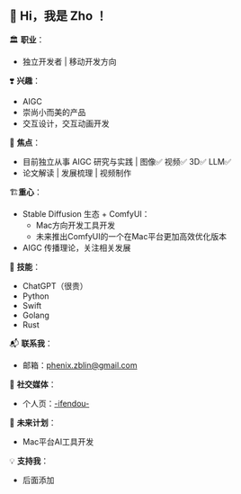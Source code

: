 <!---
- 👋 Hi, I’m Zhi ,
- 👀 I’m interested in AI
- 🌱 I’m currently Working on iOS，Android
- 💞️ I’m looking to collaborate on ...
- 📫 How to reach me ...


ZHO-ZHO-ZHO/ZHO-ZHO-ZHO is a ✨ special ✨ repository because its `README.md` (this file) appears on your GitHub profile.
You can click the Preview link to take a look at your changes.
--->


## 👋 Hi，我是 Zho ！

<!---
精简版
--->
🏛️ **职业**：
- 独立开发者 | 移动开发方向

❣️ **兴趣**：
- AIGC
- 崇尚小而美的产品
- 交互设计，交互动画开发

🤖 **焦点**：
- 目前独立从事 AIGC 研究与实践 | 图像✅ 视频✅ 3D✅ LLM✅
- 论文解读 | 发展梳理 | 视频制作

🏗️**重心**：
- Stable Diffusion 生态 + ComfyUI：
    - Mac方向开发工具开发
    - 未来推出ComfyUI的一个在Mac平台更加高效优化版本
- AIGC 传播理论，关注相关发展

🌟 **技能**：
- ChatGPT（很贵）
- Python
- Swift
- Golang
- Rust


📬 **联系我**：
- 邮箱：phenix.zblin@gmail.com

🔗 **社交媒体**：
- 个人页：[-ifendou-](https://ifendou.xyz)

📅 **未来计划**：
- Mac平台AI工具开发

💡 **支持我**：
- 后面添加


